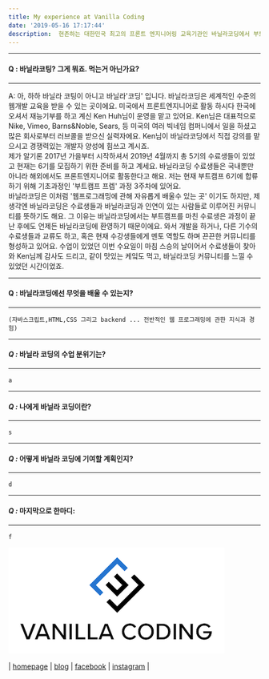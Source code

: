 ```yaml
---
title: My experience at Vanilla Coding
date: '2019-05-16 17:17:44'
description:  현존하는 대한민국 최고의 프론트 엔지니어링 교육기관인 바닐라코딩에서 부트캠프 프렙 과정을 들으며 느낀점들을 Q&A 형식으로 적어보았습니다 
---
```

---
#### Q : 바닐라코팅? 그게 뭐죠. 먹는거 아닌가요?  
---
A: 아, 하하 바닐라 코팅이 아니고 바닐라'코딩' 입니다.  바닐라코딩은 세계적인 수준의 웹개발 교육을 받을 수 있는 곳이에요. 미국에서 프론트엔지니어로 활동 하시다 한국에 오셔서 재능기부를 하고 계신 Ken Huh님이 운영을 맡고 있어요. Ken님은 대표적으로 Nike, Vimeo, Barns&Noble, Sears, 등 미국의 여러 빅네임 컴퍼니에서 일을 하셨고 많은 회사로부터 러브콜을 받으신 실력자에요. Ken님이 바닐라코딩에서 직접 강의를 맡으시고 경쟁력있는 개발자 양성에 힘쓰고 계시죠.  
제가 알기론 2017년 가을부터 시작하셔서 2019년 4월까지 총 5기의 수료생들이 있었고 현재는 6기를 모집하기 위한 준비를 하고 계세요. 바닐라코딩 수료생들은 국내뿐만 아니라 해외에서도 프론트엔지니어로 활동한다고 해요. 저는 현재 부트캠프 6기에 합류하기 위해 기초과정인 '부트캠프 프렙' 과정 3주차에 있어요.  
바닐라코딩은 이처럼 '웹프로그래밍에 관해 자유롭게 배울수 있는 곳' 이기도 하지만, 제 생각엔 바닐라코딩은 수료생들과 바닐라코딩과 인연이 있는 사람들로 이루어진 커뮤니티를 뜻하기도 해요. 그 이유는 바닐라코딩에서는 부트캠프를 마친 수료생은 과정이 끝난 후에도 언제든 바닐라코딩에 환영하기 때문이에요. 와서 개발을 하거나, 다른 기수의 수료생들과 교류도 하고, 혹은 현재 수강생들에게 멘토 역할도 하며 끈끈한 커뮤니티를 형성하고 있어요. 수업이 있었던 이번 수요일이 마침 스승의 날이어서 수료생들이 찾아와 Ken님께 감사도 드리고, 같이 맛있는 케잌도 먹고, 바닐라코딩 커뮤니티를 느낄 수 있었던 시간이었죠. 

<!-- ---
#### Q : 다른 곳도 많은데 어째서 바닐라코딩을 선택했나요? 
---

    (바닐라코딩의 장점들: 켄님, 교육의 퀄리티 (재미와 양질의 교육)
    , 커뮤니티, 서포트 (구글 for 스타트업 컨퍼런스)) -->

---
#### Q : 바닐라코딩에선 무엇을 배울 수 있는지?  
---
    (자바스크립트,HTML,CSS 그리고 backend ... 전반적인 웹 프로그래밍에 관한 지식과 경험)

---
#### _**Q :**_ 바닐라 코딩의 수업 분위기는? 
---
    a
---
#### _**Q :**_ 나에게 바닐라 코딩이란?
---
    s
---
#### _**Q :**_ 어떻게 바닐라 코딩에 기여할 계획인지?
---
    d
---
#### _**Q :**_ 마지막으로 한마디: 
---
    f




[![](vc.png)](https://www.vanillacoding.co/)  

| [homepage](https://www.vanillacoding.co/) | [blog](https://medium.com/vanilla-coding) | [facebook](https://www.facebook.com/vcoding/) |  [instagram](https://www.instagram.com/vanilla_coding/)  |